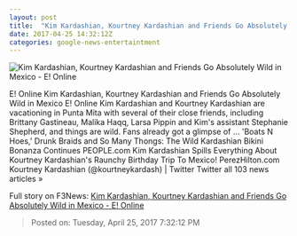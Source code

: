 ```yaml
---
layout: post
title:  "Kim Kardashian, Kourtney Kardashian and Friends Go Absolutely Wild in Mexico - E! Online"
date: 2017-04-25 14:32:12Z
categories: google-news-entertaintment
---
```


![Kim Kardashian, Kourtney Kardashian and Friends Go Absolutely Wild in Mexico - E! Online](http://akns-images.eonline.com/eol_images/Entire_Site/2017313/rs_600x600-170413044207-634.Kourtney-Kardashian-Kim-Kardashian-JR-04317.jpg?downsize=450:*&crop=450:350;left,top)

E! Online Kim Kardashian, Kourtney Kardashian and Friends Go Absolutely Wild in Mexico E! Online Kim Kardashian and Kourtney Kardashian are vacationing in Punta Mita with several of their close friends, including Brittany Gastineau, Malika Haqq, Larsa Pippin and Kim's assistant Stephanie Shepherd, and things are wild. Fans already got a glimpse of ... 'Boats N Hoes,' Drunk Braids and So Many Thongs: The Wild Kardashian Bikini Bonanza Continues PEOPLE.com Kim Kardashian Spills Everything About Kourtney Kardashian's Raunchy Birthday Trip To Mexico! PerezHilton.com Kourtney Kardashian (@kourtneykardash) | Twitter Twitter all 103 news articles »


Full story on F3News: [Kim Kardashian, Kourtney Kardashian and Friends Go Absolutely Wild in Mexico - E! Online](http://www.f3nws.com/n/sAhEXH)

> Posted on: Tuesday, April 25, 2017 7:32:12 PM
